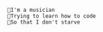 	🎼I'm a musician
 	🎼Trying to learn how to code
 	🎼So that I don't starve
<!---
trovist/trovist is a ✨ special ✨ repository because its `README.md` (this file) appears on your GitHub profile.
You can click the Preview link to take a look at your changes.
--->
